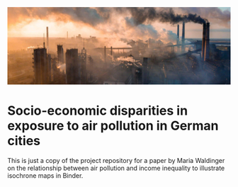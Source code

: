 ![Pollution](pollution.jpg)

# Socio-economic disparities in exposure to air pollution in German cities

This is just a copy of the project repository for a paper by Maria Waldinger on the relationship between air pollution and income inequality to illustrate isochrone maps in Binder.

